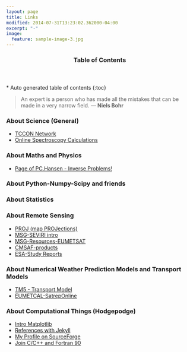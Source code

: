 ```yaml
---
layout: page
title: Links
modified: 2014-07-31T13:23:02.362000-04:00
excerpt: "-"
image:
  feature: sample-image-3.jpg
---
```


<section id="table-of-contents" class="toc">
  <header>
    <h3>Table of Contents</h3>
  </header>
<div id="drawer" markdown="1">
*  Auto generated table of contents
{:toc}
</div>
</section><!-- /#table-of-contents -->


> An expert is a person who has made all the mistakes that can be made in a very narrow field. ― **Niels Bohr**

### About Science (General)

- [TCCON Network](https://tccon-wiki.caltech.edu/)
- [Online Spectroscopy Calculations](http://www.spectralcalc.com/info/about.php)

### About Maths and Physics

- [Page of PC.Hansen - Inverse Problems! ](http://www.imm.dtu.dk/~pcha/)


### About Python-Numpy-Scipy and friends


### About Statistics


### About Remote Sensing

- [PROJ (map PROJections)](http://trac.osgeo.org/proj/)
- [MSG-SEVIRI intro](http://www.pytroll.org/quickstart_seviri.html)
- [MSG-Resources-EUMETSAT](http://www.eumetsat.int/website/home/Satellites/FutureSatellites/MeteosatThirdGeneration/MTGResources/index.html)
- [CMSAF-products](http://cmsaf.eu)
- [ESA-Study Reports](http://www.esa.int/Our_Activities/Preparing_for_the_Future/GSP/Study_Reports)

### About Numerical Weather Prediction Models and Transport Models

- [TM5 - Transport Model](http://tm5.sourceforge.net/)
- [EUMETCAL-SatrepOnline](http://eumetrain.org/eport.html)

### About Computational Things (Hodgepodge)

- [Intro Matplotlib](http://www.labri.fr/perso/nrougier/teaching/matplotlib/)
- [References with Jekyll](http://github.com/inukshuk/jekyll-scholar)
- [My Profile on SourceForge](http://sourceforge.net/u/rchecagarcia/profile/)
- [Join C/C++ and Fortran 90](http://stackoverflow.com/tags/fortran-iso-c-binding/info)
